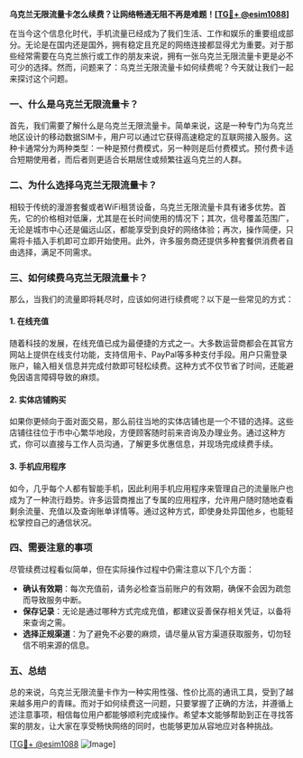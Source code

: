 **乌克兰无限流量卡怎么续费？让网络畅通无阻不再是难题！[[TG💪+ @esim1088](https://t.me/s/esim1088)]**

在当今这个信息化时代，手机流量已经成为了我们生活、工作和娱乐的重要组成部分。无论是在国内还是国外，拥有稳定且充足的网络连接都显得尤为重要。对于那些经常需要在乌克兰旅行或工作的朋友来说，拥有一张乌克兰无限流量卡更是必不可少的选择。然而，问题来了：乌克兰无限流量卡如何续费呢？今天就让我们一起来探讨这个问题。

### 一、什么是乌克兰无限流量卡？

首先，我们需要了解什么是乌克兰无限流量卡。简单来说，这是一种专门为乌克兰地区设计的移动数据SIM卡，用户可以通过它获得高速稳定的互联网接入服务。这种卡通常分为两种类型：一种是预付费模式，另一种则是后付费模式。预付费卡适合短期使用者，而后者则更适合长期居住或频繁往返乌克兰的人群。

### 二、为什么选择乌克兰无限流量卡？

相较于传统的漫游套餐或者WiFi租赁设备，乌克兰无限流量卡具有诸多优势。首先，它的价格相对低廉，尤其是在长时间使用的情况下；其次，信号覆盖范围广，无论是城市中心还是偏远山区，都能享受到良好的网络体验；再次，操作简便，只需将卡插入手机即可立即开始使用。此外，许多服务商还提供多种套餐供消费者自由选择，满足不同需求。

### 三、如何续费乌克兰无限流量卡？

那么，当我们的流量即将耗尽时，应该如何进行续费呢？以下是一些常见的方式：

#### 1. 在线充值

随着科技的发展，在线充值已成为最便捷的方式之一。大多数运营商都会在其官方网站上提供在线支付功能，支持信用卡、PayPal等多种支付手段。用户只需登录账户，输入相关信息并完成付款即可轻松续费。这种方式不仅节省了时间，还能避免因语言障碍导致的麻烦。

#### 2. 实体店铺购买

如果你更倾向于面对面交易，那么前往当地的实体店铺也是一个不错的选择。这些店铺往往位于市中心繁华地段，方便顾客随时前来咨询及办理业务。通过这种方式，你可以直接与工作人员沟通，了解更多优惠信息，并现场完成续费手续。

#### 3. 手机应用程序

如今，几乎每个人都有智能手机，因此利用手机应用程序来管理自己的流量账户也成为了一种流行趋势。许多运营商推出了专属的应用程序，允许用户随时随地查看剩余流量、充值以及查询账单详情等。通过这种方式，即使身处异国他乡，也能轻松掌控自己的通信状况。

### 四、需要注意的事项

尽管续费过程看似简单，但在实际操作过程中仍需注意以下几个方面：

- **确认有效期**：每次充值前，请务必检查当前账户的有效期，确保不会因为疏忽而导致服务中断。
- **保存记录**：无论是通过哪种方式完成充值，都建议妥善保存相关凭证，以备将来查询之需。
- **选择正规渠道**：为了避免不必要的麻烦，请尽量从官方渠道获取服务，切勿轻信不明来源的信息。

### 五、总结

总的来说，乌克兰无限流量卡作为一种实用性强、性价比高的通讯工具，受到了越来越多用户的青睐。而对于如何续费这一问题，只要掌握了正确的方法，并遵循上述注意事项，相信每位用户都能够顺利完成操作。希望本文能够帮助到正在寻找答案的朋友，让大家在享受畅快网络的同时，也能够更加从容地应对各种挑战。

[[TG💪+ @esim1088](https://t.me/s/esim1088) ![Image](https://i.postimg.cc/4NQfJmqS/Snipaste-2025-05-13-00-14-12.png)]
